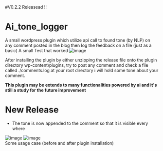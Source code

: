 #V0.2.2 Releasead !!

# Ai_tone_logger
A small wordpress plugin which utilize api call to found tone (by NLP) on any comment posted in the blog then log the feedback on a file (just as a basic)
A small Test that worked
![image](https://user-images.githubusercontent.com/35831811/160522629-1cdd7040-2c03-4547-95bc-b5fd2526022f.png)

After installing the plugin by either unzipping the release file onto the plugin directory wp-content\plugins, try to post any comment and check a file called ./comments.log at your root directory i will hold some tone about your comment.

<strong>This plugin may be extends to many functionalities powered by ai and it's still a study for the future improvement</strong>

<h1>New Release</h1>

- The tone is now appended to the comment so that it is visible every where

![image](https://user-images.githubusercontent.com/35831811/160546686-3b582618-f426-4ced-a041-5b3032b4900b.png)
![image](https://user-images.githubusercontent.com/35831811/160546704-9470462d-231e-4255-8dff-62fc4e4e9407.png)<br>
Some usage case (before and after plugin installation)

